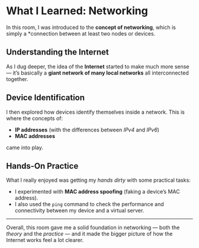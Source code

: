 #  What I Learned: Networking  

In this room, I was introduced to the **concept of networking**, which is simply a *connection between at least two nodes or devices.  

##  Understanding the Internet  
As I dug deeper, the idea of the **Internet** started to make much more sense — it’s basically a **giant network of many local networks** all interconnected together.  

##  Device Identification  
I then explored how devices identify themselves inside a network. This is where the concepts of:  
- **IP addresses** (with the differences between *IPv4* and *IPv6*)  
- **MAC addresses**  

came into play.  

##  Hands-On Practice  
What I really enjoyed was getting my *hands dirty* with some practical tasks:  
- I experimented with **MAC address spoofing** (faking a device’s MAC address).  
- I also used the `ping` command to check the performance and connectivity between my device and a virtual server.  

---

 Overall, this room gave me a solid foundation in networking — both the *theory* and the *practice* — and it made the bigger picture of how the Internet works feel a lot clearer.  
